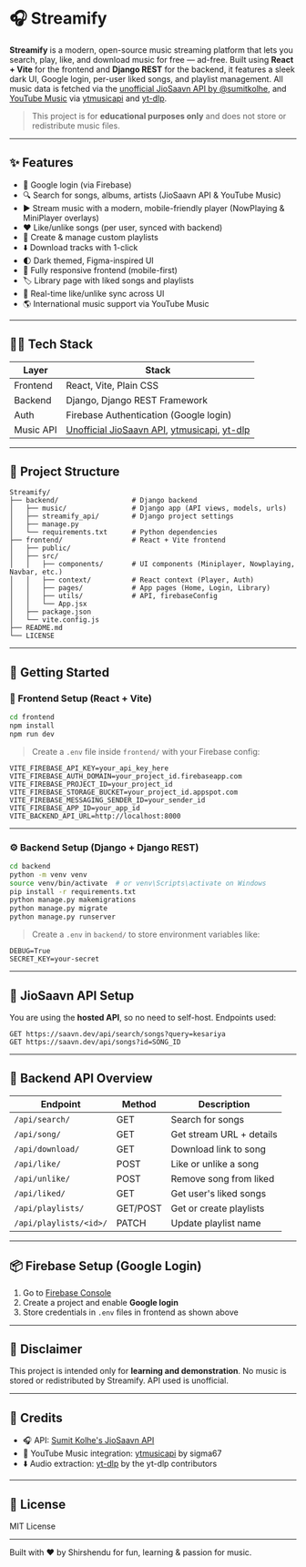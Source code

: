 # 🎧 Streamify

**Streamify** is a modern, open-source music streaming platform that lets you search, play, like, and download music for free — ad-free. Built using **React + Vite** for the frontend and **Django REST** for the backend, it features a sleek dark UI, Google login, per-user liked songs, and playlist management. All music data is fetched via the [unofficial JioSaavn API by @sumitkolhe](https://github.com/sumitkolhe/jiosaavn-api), and [YouTube Music](https://music.youtube.com/) via [ytmusicapi](https://github.com/sigma67/ytmusicapi) and [yt-dlp](https://github.com/yt-dlp/yt-dlp).

> This project is for **educational purposes only** and does not store or redistribute music files.

---

## ✨ Features

* 🔐 Google login (via Firebase)
* 🔍 Search for songs, albums, artists (JioSaavn API & YouTube Music)
* ▶️ Stream music with a modern, mobile-friendly player (NowPlaying & MiniPlayer overlays)
* ❤️ Like/unlike songs (per user, synced with backend)
* 📂 Create & manage custom playlists
* ⬇️ Download tracks with 1-click
* 🌓 Dark themed, Figma-inspired UI
* 📱 Fully responsive frontend (mobile-first)
* 🏷️ Library page with liked songs and playlists
* 🔄 Real-time like/unlike sync across UI
* 🌎 International music support via YouTube Music

---

## 🧑‍💻 Tech Stack

| Layer     | Stack                                                                 |
| --------- | --------------------------------------------------------------------- |
| Frontend  | React, Vite, Plain CSS                                               |
| Backend   | Django, Django REST Framework                                        |
| Auth      | Firebase Authentication (Google login)                               |
| Music API | [Unofficial JioSaavn API](https://github.com/sumitkolhe/jiosaavn-api), [ytmusicapi](https://github.com/sigma67/ytmusicapi), [yt-dlp](https://github.com/yt-dlp/yt-dlp) |

---

## 📁 Project Structure

```
Streamify/
├── backend/                  # Django backend
│   ├── music/                # Django app (API views, models, urls)
│   ├── streamify_api/        # Django project settings
│   ├── manage.py
│   └── requirements.txt      # Python dependencies
├── frontend/                 # React + Vite frontend
│   ├── public/
│   ├── src/
│   │   ├── components/       # UI components (Miniplayer, Nowplaying, Navbar, etc.)
│   │   ├── context/          # React context (Player, Auth)
│   │   ├── pages/            # App pages (Home, Login, Library)
│   │   ├── utils/            # API, firebaseConfig
│   │   └── App.jsx
│   ├── package.json
│   └── vite.config.js
├── README.md
└── LICENSE
```

---

## 🚀 Getting Started

### 🔧 Frontend Setup (React + Vite)

```bash
cd frontend
npm install
npm run dev
```

> Create a `.env` file inside `frontend/` with your Firebase config:

```env
VITE_FIREBASE_API_KEY=your_api_key_here
VITE_FIREBASE_AUTH_DOMAIN=your_project_id.firebaseapp.com
VITE_FIREBASE_PROJECT_ID=your_project_id
VITE_FIREBASE_STORAGE_BUCKET=your_project_id.appspot.com
VITE_FIREBASE_MESSAGING_SENDER_ID=your_sender_id
VITE_FIREBASE_APP_ID=your_app_id
VITE_BACKEND_API_URL=http://localhost:8000
```

---

### ⚙️ Backend Setup (Django + Django REST)

```bash
cd backend
python -m venv venv
source venv/bin/activate  # or venv\Scripts\activate on Windows
pip install -r requirements.txt
python manage.py makemigrations
python manage.py migrate
python manage.py runserver
```

> Create a `.env` in `backend/` to store environment variables like:

```env
DEBUG=True
SECRET_KEY=your-secret
```

---

## 🔌 JioSaavn API Setup

You are using the **hosted API**, so no need to self-host. Endpoints used:

```
GET https://saavn.dev/api/search/songs?query=kesariya
GET https://saavn.dev/api/songs?id=SONG_ID
```

---

## 🧠 Backend API Overview

| Endpoint                    | Method   | Description                |
| --------------------------- | -------- | -------------------------- |
| `/api/search/`              | GET      | Search for songs           |
| `/api/song/`                | GET      | Get stream URL + details   |
| `/api/download/`            | GET      | Download link to song      |
| `/api/like/`                | POST     | Like or unlike a song      |
| `/api/unlike/`              | POST     | Remove song from liked     |
| `/api/liked/`               | GET      | Get user's liked songs     |
| `/api/playlists/`           | GET/POST | Get or create playlists    |
| `/api/playlists/<id>/`      | PATCH    | Update playlist name       |

---

## 📦 Firebase Setup (Google Login)

1. Go to [Firebase Console](https://console.firebase.google.com/)
2. Create a project and enable **Google login**
3. Store credentials in `.env` files in frontend as shown above

---

## 🛑 Disclaimer

This project is intended only for **learning and demonstration**. No music is stored or redistributed by Streamify. API used is unofficial.

---

## 🙌 Credits

* 🎧 API: [Sumit Kolhe's JioSaavn API](https://github.com/sumitkolhe/jiosaavn-api)
* 🎵 YouTube Music integration: [ytmusicapi](https://github.com/sigma67/ytmusicapi) by sigma67
* ⬇️ Audio extraction: [yt-dlp](https://github.com/yt-dlp/yt-dlp) by the yt-dlp contributors

---

## 📜 License

MIT License

---

Built with ❤️ by Shirshendu for fun, learning & passion for music.
